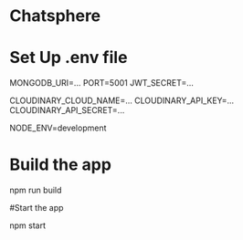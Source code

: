 # Chatsphere

# Set Up .env file
MONGODB_URI=...
PORT=5001
JWT_SECRET=...

CLOUDINARY_CLOUD_NAME=...
CLOUDINARY_API_KEY=...
CLOUDINARY_API_SECRET=...

NODE_ENV=development


# Build the app

npm run build

#Start the app

npm start
